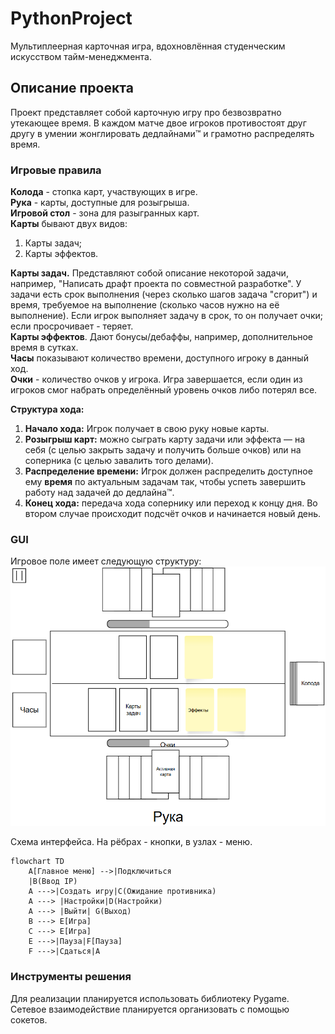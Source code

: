 # PythonProject
Мультиплеерная карточная игра, вдохновлённая студенческим искусством тайм-менеджмента.

## Описание проекта
Проект представляет собой карточную игру про безвозвратно утекающее время. В каждом матче двое игроков противостоят друг другу в умении жонглировать дедлайнами™ и грамотно распределять время.

### Игровые правила
**Колода** - стопка карт, участвующих в игре. <br>
**Рука** - карты, доступные для розыгрыша. <br>
**Игровой стол** - зона для разыгранных карт. <br>
**Карты** бывают двух видов:
1. Карты задач;
2. Карты эффектов.

**Карты задач.** Представляют собой описание некоторой задачи, например, "Написать драфт проекта по совместной разработке". У задачи есть срок выполнения (через сколько шагов задача "сгорит") и время, требуемое на выполнение (сколько часов нужно на её выполнение). Если игрок выполняет задачу в срок, то он получает очки; если просрочивает - теряет. <br>
**Карты эффектов**. Дают бонусы/дебаффы, например, дополнительное время в сутках. <br>
**Часы** показывают количество времени, доступного игроку в данный ход. <br>
**Очки** - количество очков у игрока. Игра завершается, если один из игроков смог набрать определённый уровень очков либо потерял все. <br>

**Структура хода:**
1. **Начало хода:** Игрок получает в свою руку новые карты.
2. **Розыгрыш карт:**  можно сыграть карту задачи или эффекта — на себя (с целью закрыть задачу и получить больше очков) или на соперника (с целью завалить того делами).
3. **Распределение времени:** Игрок должен распределить доступное ему **время** по актуальным задачам так, чтобы успеть завершить работу над задачей до дедлайна™.
4. **Конец хода:** передача хода сопернику или переход к концу дня. Во втором случае происходит подсчёт очков и начинается новый день.

### GUI
Игровое поле имеет следующую структуру:
![Table GUI](docs/img/table_gui.png)

Схема интерфейса. На рёбрах - кнопки, в узлах - меню.

```mermaid
flowchart TD
    A[Главное меню] -->|Подключиться
    |B(Ввод IP)
    A --->|Создать игру|C(Ожидание противника)
    A ---> |Настройки|D(Настройки)
    A ---> |Выйти| G(Выход)
    B ---> E[Игра]
    C ---> E[Игра]
    E --->|Пауза|F[Пауза]
    F --->|Сдаться|A 
```

### Инструменты решения
Для реализации планируется использовать библиотеку Pygame. Сетевое взаимодействие планируется организовать с помощью сокетов.
